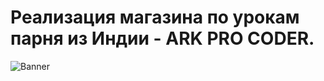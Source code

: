 <h1>Реализация магазина по урокам парня из Индии - ARK PRO CODER.
</h1>

![Banner](./ScreenRecorderProject1_1.gif)


  
